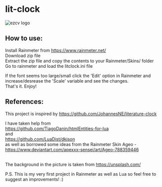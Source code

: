 # lit-clock

![ezcv logo](https://user-images.githubusercontent.com/78578803/188273334-cde06378-3400-498d-8be6-99f2acf460a5.png)

## How to use: <br>

Install Rainmeter from https://www.rainmeter.net/ <br>
Download zip file <br>
Extract the zip file and copy the contents to your Rainmeter/Skins/ folder <br>
Go to rainmeter and load the litclock.ini file <br>

If the font seems too large/small click the 'Edit' option in Rainmeter and increase/desrease the 'Scale' variable and see the changes. <br>
That's it. Enjoy! <br>

## References:

This project is inspired by https://github.com/JohannesNE/literature-clock <br>

I have taken help from <br>
https://github.com/TiagoDanin/htmlEntities-for-lua <br>
and <br>
https://github.com/LuaDist/dkjson <br>
as well as borrowed some ideas from the Rainmeter Skin Ageo - <br>
https://www.deviantart.com/apexxx-sensei/art/Ageo-788359446

<br>The background in the picture is taken from https://unsplash.com/ <br>

P.S. This is my very first project in Rainmeter as well as Lua so feel free to suggest an improvements! :)
